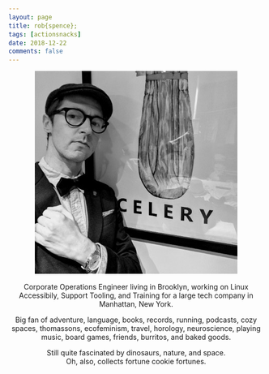 ```yaml
---
layout: page
title: rob{spence};
tags: [actionsnacks]
date: 2018-12-22
comments: false
---
```


<figure>
    <center><a href="/assets/img/about-me.jpg"><img src="/assets/img/about-me.jpg"></a></center>
</figure>

<center><p>Corporate Operations Engineer living in Brooklyn, working on Linux Accessibily, Support Tooling, and Training for a large tech company in Manhattan, New York.</p> 

<p>Big fan of adventure, language, books, records, running, podcasts, cozy spaces, thomassons, ecofeminism, travel, horology, neuroscience, playing music, board games, friends, burritos, and baked goods.</p>

<p>Still quite fascinated by dinosaurs, nature, and space.
<br>Oh, also, collects fortune cookie fortunes.</p></center>
